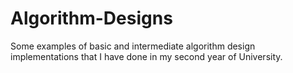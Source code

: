 # Algorithm-Designs
Some examples of basic and intermediate algorithm design implementations that I have done in my second year of University.
